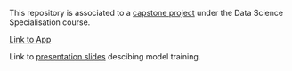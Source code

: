This repository is associated to a [capstone project](https://www.coursera.org/learn/data-science-project/home/info) under the Data Science Specialisation course.

[Link to App](https://sahil-shrma.shinyapps.io/next_word_predictor/)

Link to [presentation slides](https://rpubs.com/sahil_95/1267328) descibing model training.



